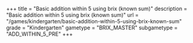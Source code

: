 +++
title = "Basic addition within 5 using brix (known sum)"
description = "Basic addition within 5 using brix (known sum)"
url = "/games/kindergarten/basic-addition-within-5-using-brix-known-sum"
grade = "Kindergarten"
gametype = "BRIX_MASTER"
subgametype = "ADD_WITHIN_5_PRE"
+++